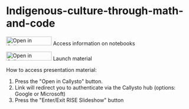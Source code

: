 # Indigenous-culture-through-math-and-code

<a href="https://hub.callysto.ca/jupyter/hub/user-redirect/git-pull?repo=https%3A%2F%2Fgithub.com%2Flgfunderburk%2FIndigenous-culture-through-math-and-code&branch=main&urlpath=notebooks/Indigenous-culture-through-math-and-code/CoastSalishNotebooks.ipynb&depth=1" target="_parent"><img src="https://raw.githubusercontent.com/callysto/curriculum-notebooks/master/open-in-callysto-button.svg?sanitize=true" width="123" height="24" alt="Open in Callysto"></a> Access information on notebooks

<a href="https://hub.callysto.ca/jupyter/hub/user-redirect/git-pull?repo=https%3A%2F%2Fgithub.com%2Flgfunderburk%2FIndigenous-culture-through-math-and-code&branch=main&urlpath=notebooks/Indigenous-culture-through-math-and-code/Indigenous-culture-through-math-and-code.ipynb&depth=1" target="_parent"><img src="https://raw.githubusercontent.com/callysto/curriculum-notebooks/master/open-in-callysto-button.svg?sanitize=true" width="123" height="24" alt="Open in Callysto"></a> Launch material 

How to access presentation material:

1. Press the "Open in Callysto" button.
2. Link will redirect you to authenticate via the Callysto hub (options: Google or Microsoft)
3. Press the "Enter/Exit RISE Slideshow" button
